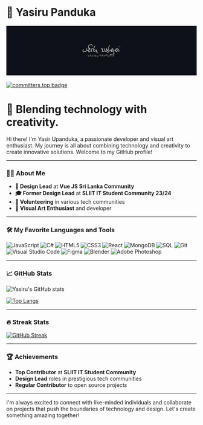 # 👻 Yasiru Panduka

![Header](./Github_Image.jpg)

[![committers.top badge](https://user-badge.committers.top/sri_lanka_private/yasirupanduka99.svg)](https://user-badge.committers.top/sri_lanka_private/yasirupanduka99)
<h1 align="left">👻 Blending technology with creativity.</h1>

Hi there! I'm Yasir Upanduka, a passionate developer and visual art enthusiast. My journey is all about combining technology and creativity to create innovative solutions. Welcome to my GitHub profile!

---

### 👨‍💻 About Me

- **💼 Design Lead** at **Vue JS Sri Lanka Community**
- **🎓 Former Design Lead** at **SLIIT IT Student Community 23/24**
- **🌟 Volunteering** in various tech communities
- **🎨 Visual Art Enthusiast** and developer

---

### 🛠️ My Favorite Languages and Tools

![JavaScript](https://img.shields.io/badge/-JavaScript-F7DF1E?style=flat&logo=JavaScript&logoColor=black)
![C#](https://img.shields.io/badge/-C%23-239120?style=flat&logo=c-sharp&logoColor=white)
![HTML5](https://img.shields.io/badge/-HTML5-E34F26?style=flat&logo=html5&logoColor=white)
![CSS3](https://img.shields.io/badge/-CSS3-1572B6?style=flat&logo=css3)
![React](https://img.shields.io/badge/-React-61DAFB?style=flat&logo=react&logoColor=white)
![MongoDB](https://img.shields.io/badge/-MongoDB-47A248?style=flat&logo=mongodb&logoColor=white)
![SQL](https://img.shields.io/badge/-SQL-4479A1?style=flat&logo=sql&logoColor=white)
![Git](https://img.shields.io/badge/-Git-F05032?style=flat&logo=git&logoColor=white)
![Visual Studio Code](https://img.shields.io/badge/-VS%20Code-007ACC?style=flat&logo=visual-studio-code&logoColor=white)
![Figma](https://img.shields.io/badge/-Figma-F24E1E?style=flat&logo=figma&logoColor=white)
![Blender](https://img.shields.io/badge/-Blender-F5792A?style=flat&logo=blender&logoColor=white)
![Adobe Photoshop](https://img.shields.io/badge/-Adobe%20Photoshop-31A8FF?style=flat&logo=adobe-photoshop&logoColor=white)

---

### 📈 GitHub Stats

![Yasiru's GitHub stats](https://github-readme-stats.vercel.app/api?username=yasirupanduka99&show_icons=true&theme=dark&title_color=61DAFB&text_color=61DAFB)

[![Top Langs](https://github-readme-stats.vercel.app/api/top-langs/?username=yasirupanduka99&layout=compact&theme=dark&title_color=61DAFB&text_color=61DAFB)](https://github.com/anuraghazra/github-readme-stats)

---

### 🔥 Streak Stats

[![GitHub Streak](https://github-readme-streak-stats.herokuapp.com?user=yasirupanduka99&theme=radical)](https://git.io/streak-stats)

---

### 🏆 Achievements

- **Top Contributor** at **SLIIT IT Student Community**
- **Design Lead** roles in prestigious tech communities
- **Regular Contributor** to open source projects

---

I'm always excited to connect with like-minded individuals and collaborate on projects that push the boundaries of technology and design. Let's create something amazing together!


